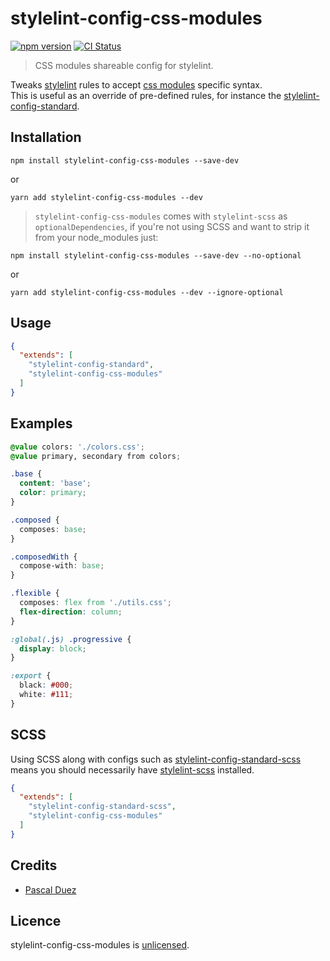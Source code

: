 # stylelint-config-css-modules

[![npm version][npm-image]][npm-url]
[![CI Status][ci-image]][ci-url]

> CSS modules shareable config for stylelint.

Tweaks [stylelint] rules to accept [css modules] specific syntax.  
This is useful as an override of pre-defined rules, for instance the [stylelint-config-standard].

## Installation

```
npm install stylelint-config-css-modules --save-dev
```

or

```
yarn add stylelint-config-css-modules --dev
```

> `stylelint-config-css-modules` comes with `stylelint-scss` as `optionalDependencies`, 
if you're not using SCSS and want to strip it from your node_modules just:

```
npm install stylelint-config-css-modules --save-dev --no-optional
```

or

```
yarn add stylelint-config-css-modules --dev --ignore-optional
```

## Usage

```json
{
  "extends": [
    "stylelint-config-standard",
    "stylelint-config-css-modules"
  ]
}
```

## Examples

```css
@value colors: './colors.css';
@value primary, secondary from colors;

.base {
  content: 'base';
  color: primary;
}

.composed {
  composes: base;
}

.composedWith {
  compose-with: base;
}

.flexible {
  composes: flex from './utils.css';
  flex-direction: column;
}

:global(.js) .progressive {
  display: block;
}

:export {
  black: #000;
  white: #111;
}
```

## SCSS

Using SCSS along with configs such as [stylelint-config-standard-scss] means you 
should necessarily have [stylelint-scss] installed.

```json
{
  "extends": [
    "stylelint-config-standard-scss",
    "stylelint-config-css-modules"
  ]
}
```

## Credits

- [Pascal Duez](https://github.com/pascalduez)

## Licence

stylelint-config-css-modules is [unlicensed](http://unlicense.org/).

[npm-url]: https://www.npmjs.org/package/stylelint-config-css-modules
[npm-image]: http://img.shields.io/npm/v/stylelint-config-css-modules.svg?style=flat-square
[ci-url]: https://github.com/pascalduez/stylelint-config-css-modules/actions/workflows/ci.yml
[ci-image]:  https://img.shields.io/github/actions/workflow/status/pascalduez/stylelint-config-css-modules/ci.yml?branch=main&style=flat-square

[stylelint]: https://github.com/stylelint/stylelint
[css modules]: https://github.com/css-modules/css-modules
[stylelint-scss]: https://github.com/stylelint-scss/stylelint-config-standard-scss
[stylelint-config-standard]: https://github.com/stylelint/stylelint-config-standard
[stylelint-config-standard-scss]: https://github.com/stylelint-scss/stylelint-config-standard-scss

